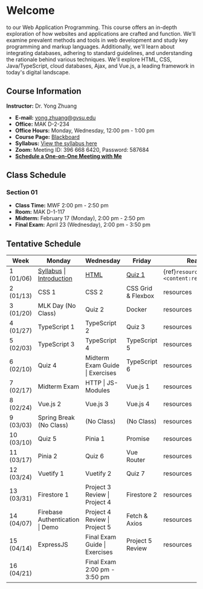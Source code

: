# Welcome

to our Web Application Programming. This course offers an in-depth exploration of how websites and applications are crafted and function. We'll examine prevalent methods and tools in web development and study key programming and markup languages. Additionally, we'll learn about integrating databases, adhering to standard guidelines, and understanding the rationale behind various techniques. We'll explore HTML, CSS, Java/TypeScript, cloud databases, Ajax, and Vue.js, a leading framework in today's digital landscape.

## Course Information

**Instructor:** Dr. Yong Zhuang

- <i class="fa fa-envelope"></i> **E-mail:** [yong.zhuang@gvsu.edu](mailto:yong.zhuang@gvsu.edu)
- <i class="fa fa-building"></i> **Office:** MAK D-2-234
- <i class="fa fa-building"></i> **Office Hours:** Monday, Wednesday, 12:00 pm - 1:00 pm
- <i class="fa fa-book"></i> **Course Page:** [Blackboard](https://lms.gvsu.edu/)
- <i class="fa fa-book-reader"></i> **Syllabus:** [View the syllabus here](assets/pdf/syllabus.pdf)
- <i class="fa fa-video"></i> **Zoom:** Meeting ID: 396 668 6420, Password: 587684
- <i class="fa fa-calendar"></i> [**Schedule a One-on-One Meeting with Me**](https://outlook.office.com/bookwithme/user/8e0ad8c680e644aab3c32cd9c13b690b@gvsu.edu/meetingtype/9w4hDtDIaEmhON9SMd9_4Q2?anonymous&ep=mLinkFromTile)

## Class Schedule

### Section 01

- **Class Time:** MWF 2:00 pm - 2:50 pm
- **Room:** MAK D-1-117
- **Midterm:** February 17 (Monday), 2:00 pm - 2:50 pm
- **Final Exam:** April 23 (Wednesday), 2:00 pm - 3:50 pm

## Tentative Schedule

| Week | Monday | Wednesday | Friday | Reading |
| --- | --- | --- | --- | --- |
| 1 (01/06) | [Syllabus](assets/pdf/Syllabus-Intro.pdf) \| [Introduction](assets/pdf/Introduction.pdf) | [HTML](assets/pdf/HTML.pdf) | [Quiz 1](quizzes/1.md) | {ref}`resources <content:references:w1>` |
| 2 (01/13) | CSS 1 | CSS 2 | CSS Grid & Flexbox | resources |
| 3 (01/20) | MLK Day (No Class) | Quiz 2 | Docker | resources |
| 4 (01/27) | TypeScript 1 | TypeScript 2 | Quiz 3 | resources |
| 5 (02/03) | TypeScript 3 | TypeScript 4 | TypeScript 5 | resources |
| 6 (02/10) | Quiz 4 | Midterm Exam Guide \| Exercises | TypeScript 6 | resources |
| 7 (02/17) | Midterm Exam | HTTP \| JS-Modules | Vue.js 1 | resources |
| 8 (02/24) | Vue.js 2 | Vue.js 3 | Vue.js 4 | resources |
| 9 (03/03) | Spring Break (No Class) | (No Class) | (No Class) | resources |
| 10 (03/10) | Quiz 5 | Pinia 1 | Promise | resources |
| 11 (03/17) | Pinia 2 | Quiz 6 | Vue Router | resources |
| 12 (03/24) | Vuetify 1 | Vuetify 2 | Quiz 7 | resources |
| 13 (03/31) | Firestore 1 | Project 3 Review \| Project 4 | Firestore 2 | resources |
| 14 (04/07) | Firebase Authentication \| Demo | Project 4 Review \| Project 5 | Fetch & Axios | resources |
| 15 (04/14) | ExpressJS | Final Exam Guide \| Exercises | Project 5 Review | resources |
| 16 (04/21) |  | Final Exam 2:00 pm - 3:50 pm |  |  |
